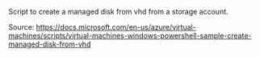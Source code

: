 Script to create a managed disk from vhd from a storage account.

Source: https://docs.microsoft.com/en-us/azure/virtual-machines/scripts/virtual-machines-windows-powershell-sample-create-managed-disk-from-vhd
